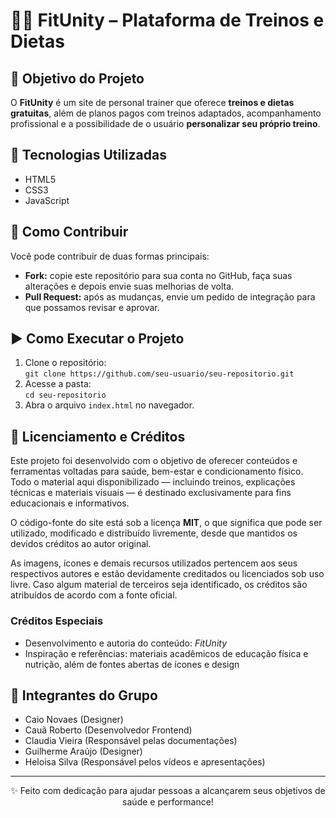 <h1>🏋️‍♂️ FitUnity – Plataforma de Treinos e Dietas</h1>

<h2>📌 Objetivo do Projeto</h2>
<p>
O <b>FitUnity</b> é um site de personal trainer que oferece <b>treinos e dietas gratuitas</b>, além de planos pagos com treinos adaptados, acompanhamento profissional e a possibilidade de o usuário <b>personalizar seu próprio treino</b>.
</p>

<h2>🚀 Tecnologias Utilizadas</h2>
<ul>
  <li>HTML5</li>
  <li>CSS3</li>
  <li>JavaScript</li>
</ul>

<h2>🤝 Como Contribuir</h2>
<p>
Você pode contribuir de duas formas principais:
</p>
<ul>
  <li><b>Fork:</b> copie este repositório para sua conta no GitHub, faça suas alterações e depois envie suas melhorias de volta.</li>
  <li><b>Pull Request:</b> após as mudanças, envie um pedido de integração para que possamos revisar e aprovar.</li>
</ul>

<h2>▶️ Como Executar o Projeto</h2>
<ol>
  <li>Clone o repositório:<br>
    <code>git clone https://github.com/seu-usuario/seu-repositorio.git</code>
  </li>
  <li>Acesse a pasta:<br>
    <code>cd seu-repositorio</code>
  </li>
  <li>Abra o arquivo <code>index.html</code> no navegador.</li>
</ol>

<h2>📜 Licenciamento e Créditos</h2>

<p>
  Este projeto foi desenvolvido com o objetivo de oferecer conteúdos e ferramentas
  voltadas para saúde, bem-estar e condicionamento físico. Todo o material aqui
  disponibilizado — incluindo treinos, explicações técnicas e materiais visuais —
  é destinado exclusivamente para fins educacionais e informativos.
</p>

<p>
  O código-fonte do site está sob a licença <strong>MIT</strong>, o que significa que
  pode ser utilizado, modificado e distribuído livremente, desde que mantidos os devidos
  créditos ao autor original.
</p>

<p>
  As imagens, ícones e demais recursos utilizados pertencem aos seus respectivos autores
  e estão devidamente creditados ou licenciados sob uso livre. Caso algum material de terceiros
  seja identificado, os créditos são atribuídos de acordo com a fonte oficial.
</p>

<h3>Créditos Especiais</h3>
<ul>
  <li>Desenvolvimento e autoria do conteúdo: <em>FitUnity</em></li>
  <li>Inspiração e referências: materiais acadêmicos de educação física e nutrição, além de fontes abertas de ícones e design</li>
</ul>


<h2>👥 Integrantes do Grupo</h2>
<ul>
  <li>Caio Novaes (Designer)</li>
  <li>Cauã Roberto (Desenvolvedor Frontend)</li>
  <li>Claudia Vieira (Responsável pelas documentações)</li>
  <li>Guilherme Araújo (Designer)</li>
  <li>Heloisa Silva (Responsável pelos vídeos e apresentações)</li>
</ul>

<hr>
<p align="center">✨ Feito com dedicação para ajudar pessoas a alcançarem seus objetivos de saúde e performance!</p>
